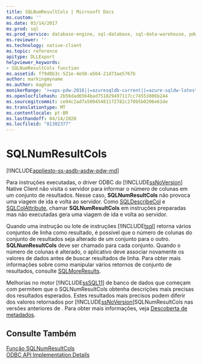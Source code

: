 ```yaml
---
title: SQLNumResultCols | Microsoft Docs
ms.custom: ''
ms.date: 03/14/2017
ms.prod: sql
ms.prod_service: database-engine, sql-database, sql-data-warehouse, pdw
ms.reviewer: ''
ms.technology: native-client
ms.topic: reference
apitype: DLLExport
helpviewer_keywords:
- SQLNumResultCols function
ms.assetid: f79d8b3c-521e-4e50-a564-21d73ae5767b
author: markingmyname
ms.author: maghan
monikerRange: '>=aps-pdw-2016||=azuresqldb-current||=azure-sqldw-latest||>=sql-server-2016||=sqlallproducts-allversions||>=sql-server-linux-2017||=azuresqldb-mi-current'
ms.openlocfilehash: 2b56dad6564bad751829497117cc74553806b244
ms.sourcegitcommit: ce94c2ad7a50945481172782c270b5b0206e61de
ms.translationtype: MT
ms.contentlocale: pt-BR
ms.lasthandoff: 04/14/2020
ms.locfileid: "81302377"
---
```

# <a name="sqlnumresultcols"></a>SQLNumResultCols
[!INCLUDE[appliesto-ss-asdb-asdw-pdw-md](../../includes/appliesto-ss-asdb-asdw-pdw-md.md)]

  Para instruções executadas, o driver ODBC do [!INCLUDE[ssNoVersion](../../includes/ssnoversion-md.md)] Native Client não visita o servidor para informar o número de colunas em um conjunto de resultados. Nesse caso, **SQLNumResultCols** não provoca uma viagem de ida e volta ao servidor. Como [SQLDescribeCol](../../relational-databases/native-client-odbc-api/sqldescribecol.md) e [SQLColAttribute](../../relational-databases/native-client-odbc-api/sqlcolattribute.md), chamar **SQLNumResultCols** em instruções preparadas mas não executadas gera uma viagem de ida e volta ao servidor.  
  
 Quando uma instrução ou lote de instruções [!INCLUDE[tsql](../../includes/tsql-md.md)] retorna vários conjuntos de linha como resultado, é possível que o número de colunas do conjunto de resultados seja alterado de um conjunto para o outro. **SQLNumResultCols** deve ser chamado para cada conjunto. Quando o número de colunas é alterado, o aplicativo deve associar novamente os valores de dados antes de buscar resultados de linha. Para obter mais informações sobre como manipular vários retornos de conjunto de resultados, consulte [SQLMoreResults](../../relational-databases/native-client-odbc-api/sqlmoreresults.md).  
  
 Melhorias no motor [!INCLUDE[ssSQL11](../../includes/sssql11-md.md)] de banco de dados que começam com permitem que o SQLNumResultCols obtenha descrições mais precisas dos resultados esperados. Estes resultados mais precisos podem diferir dos valores retornados por [!INCLUDE[ssNoVersion](../../includes/ssnoversion-md.md)]SQLNumResultCols nas versões anteriores de . Para obter mais informações, veja [Descoberta de metadados](../../relational-databases/native-client/features/metadata-discovery.md).  
  
## <a name="see-also"></a>Consulte Também  
 [Função SQLNumResultCols](https://go.microsoft.com/fwlink/?LinkId=59359)   
 [ODBC API Implementation Details](../../relational-databases/native-client-odbc-api/odbc-api-implementation-details.md)  
  
  

